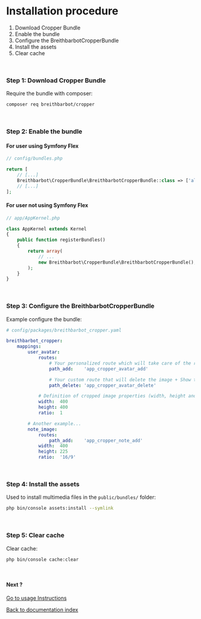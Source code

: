 # Installation procedure

1. Download Cropper Bundle
2. Enable the bundle
3. Configure the BreithbarbotCropperBundle
4. Install the assets
5. Clear cache

<br>

### Step 1: Download Cropper Bundle
Require the bundle with composer:

```bash
composer req breithbarbot/cropper
```

<br>

### Step 2: Enable the bundle

#### For user using Symfony Flex

```php
// config/bundles.php

return [
    // [...]
    Breithbarbot\CropperBundle\BreithbarbotCropperBundle::class => ['all' => true],
    // [...]
];
```

#### For user not using Symfony Flex

```php
// app/AppKernel.php

class AppKernel extends Kernel
{
    public function registerBundles()
    {
        return array(
            // ...
            new Breithbarbot\CropperBundle\BreithbarbotCropperBundle(),
        );
    }
}
```

<br>

### Step 3: Configure the BreithbarbotCropperBundle
Example configure the bundle:

```yaml
# config/packages/breithbarbot_cropper.yaml

breithbarbot_cropper:
    mappings:
        user_avatar:
            routes:
                # Your personalized route which will take care of the recording of the image
                path_add:    'app_cropper_avatar_add'

                # Your custom route that will delete the image + Show the delete button in the modal. (Optional parameter)
                path_delete: 'app_cropper_avatar_delete'

            # Definition of cropped image properties (width, height and ratio)
            width:  400
            height: 400
            ratio:  1

        # Another example...
        note_image:
            routes:
                path_add:    'app_cropper_note_add'
            width:  400
            height: 225
            ratio:  '16/9'
```

<br>

### Step 4: Install the assets
Used to install multimedia files in the `public/bundles/` folder:

```bash
php bin/console assets:install --symlink
```

<br>

### Step 5: Clear cache
Clear cache:

```bash
php bin/console cache:clear
```

<br>

#### Next ?
[Go to usage Instructions](usage.md)

[Back to documentation index](index.md)
